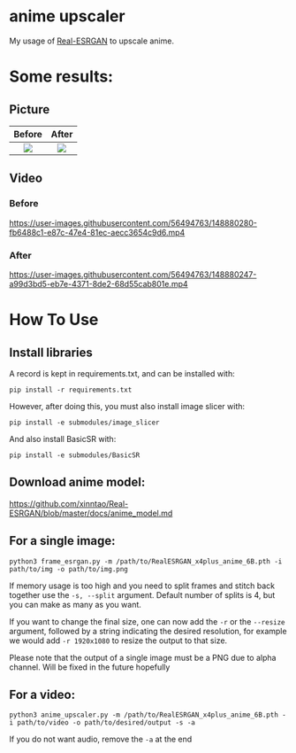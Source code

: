 # anime upscaler

My usage of [Real-ESRGAN](https://github.com/xinntao/Real-ESRGAN) to upscale anime.

# Some results:

## Picture

Before            |  After
:-------------------------:|:-------------------------:
![](test_img/random_test_frame.jpg)  |  ![](test_img/random_test_frame_out.jpg)

## Video

### Before

https://user-images.githubusercontent.com/56494763/148880280-fb6488c1-e87c-47e4-81ec-aecc3654c9d6.mp4

### After

https://user-images.githubusercontent.com/56494763/148880247-a99d3bd5-eb7e-4371-8de2-68d55cab801e.mp4

# How To Use

## Install libraries

A record is kept in requirements.txt, and can be installed with:

`pip install -r requirements.txt`

However, after doing this, you must also install image slicer with:

`pip install -e submodules/image_slicer` 

And also install BasicSR with:

`pip install -e submodules/BasicSR`

## Download anime model:

https://github.com/xinntao/Real-ESRGAN/blob/master/docs/anime_model.md

## For a single image:

`python3 frame_esrgan.py -m /path/to/RealESRGAN_x4plus_anime_6B.pth -i path/to/img -o path/to/img.png`

If memory usage is too high and you need to split frames and stitch back together use the `-s, --split` argument. Default number of splits is 4, but you can make as many as you want.

If you want to change the final size, one can now add the `-r` or the `--resize` argument, followed by a string indicating the desired resolution, for example we would add `-r 1920x1080` to resize the output to that size.

Please note that the output of a single image must be a PNG due to alpha channel. Will be fixed in the future hopefully

## For a video:

`python3 anime_upscaler.py -m /path/to/RealESRGAN_x4plus_anime_6B.pth -i path/to/video -o path/to/desired/output -s -a`

If you do not want audio, remove the `-a` at the end
